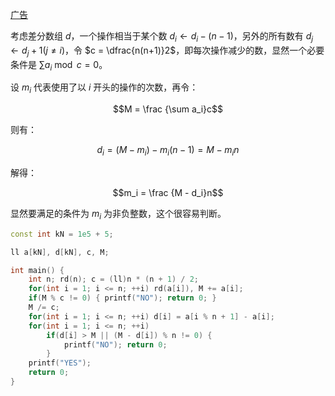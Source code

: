 [广告](zhylj.cc)

考虑差分数组 $d$，一个操作相当于某个数 $d_i\leftarrow d_i-(n-1)$，另外的所有数有 $d_j\leftarrow d_j+1(j\neq i)$，令 $c = \dfrac{n(n+1)}2$，即每次操作减少的数，显然一个必要条件是 $\sum a_i \bmod c = 0$。

设 $m_i$ 代表使用了以 $i$ 开头的操作的次数，再令：

$$M = \frac {\sum a_i}c$$

则有：

$$d_i = (M - m_i) - m_i(n-1) = M - m_in$$

解得：

$$m_i = \frac {M - d_i}n$$

显然要满足的条件为 $m_i$ 为非负整数，这个很容易判断。

```cpp
const int kN = 1e5 + 5;

ll a[kN], d[kN], c, M;

int main() {
	int n; rd(n); c = (ll)n * (n + 1) / 2;
	for(int i = 1; i <= n; ++i) rd(a[i]), M += a[i];
	if(M % c != 0) { printf("NO"); return 0; }
	M /= c;
	for(int i = 1; i <= n; ++i) d[i] = a[i % n + 1] - a[i];
	for(int i = 1; i <= n; ++i)
		if(d[i] > M || (M - d[i]) % n != 0) {
			printf("NO"); return 0;
		}
	printf("YES");
	return 0;
}
```
